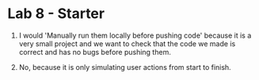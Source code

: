 # Lab 8 - Starter

1. I would 'Manually run them locally before pushing code' because it is a very small project and we want to check that the code we made is correct and has no bugs before pushing them.

2. No, because it is only simulating user actions from start to finish.

